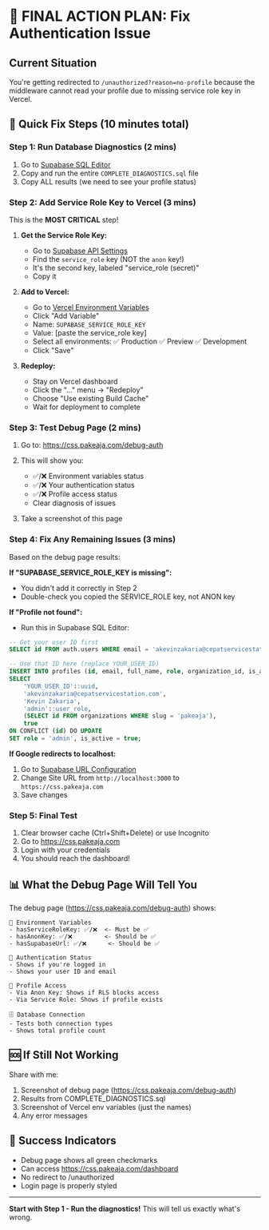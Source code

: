 # 🚨 FINAL ACTION PLAN: Fix Authentication Issue

## Current Situation
You're getting redirected to `/unauthorized?reason=no-profile` because the middleware cannot read your profile due to missing service role key in Vercel.

## 🎯 Quick Fix Steps (10 minutes total)

### Step 1: Run Database Diagnostics (2 mins)
1. Go to [Supabase SQL Editor](https://supabase.com/dashboard/project/bemrgpgwaatizgxftzgg/sql/new)
2. Copy and run the entire `COMPLETE_DIAGNOSTICS.sql` file
3. Copy ALL results (we need to see your profile status)

### Step 2: Add Service Role Key to Vercel (3 mins)
This is the **MOST CRITICAL** step!

1. **Get the Service Role Key:**
   - Go to [Supabase API Settings](https://supabase.com/dashboard/project/bemrgpgwaatizgxftzgg/settings/api)
   - Find the `service_role` key (NOT the `anon` key!)
   - It's the second key, labeled "service_role (secret)"
   - Copy it

2. **Add to Vercel:**
   - Go to [Vercel Environment Variables](https://vercel.com/efacsen/pakeaja-crm/settings/environment-variables)
   - Click "Add Variable"
   - Name: `SUPABASE_SERVICE_ROLE_KEY`
   - Value: [paste the service_role key]
   - Select all environments: ✅ Production ✅ Preview ✅ Development
   - Click "Save"

3. **Redeploy:**
   - Stay on Vercel dashboard
   - Click the "..." menu → "Redeploy"
   - Choose "Use existing Build Cache"
   - Wait for deployment to complete

### Step 3: Test Debug Page (2 mins)
1. Go to: https://css.pakeaja.com/debug-auth
2. This will show you:
   - ✅/❌ Environment variables status
   - ✅/❌ Your authentication status
   - ✅/❌ Profile access status
   - Clear diagnosis of issues

3. Take a screenshot of this page

### Step 4: Fix Any Remaining Issues (3 mins)

Based on the debug page results:

**If "SUPABASE_SERVICE_ROLE_KEY is missing":**
- You didn't add it correctly in Step 2
- Double-check you copied the SERVICE_ROLE key, not ANON key

**If "Profile not found":**
- Run this in Supabase SQL Editor:
```sql
-- Get your user ID first
SELECT id FROM auth.users WHERE email = 'akevinzakaria@cepatservicestation.com';

-- Use that ID here (replace YOUR_USER_ID)
INSERT INTO profiles (id, email, full_name, role, organization_id, is_active)
SELECT 
    'YOUR_USER_ID'::uuid,
    'akevinzakaria@cepatservicestation.com',
    'Kevin Zakaria',
    'admin'::user_role,
    (SELECT id FROM organizations WHERE slug = 'pakeaja'),
    true
ON CONFLICT (id) DO UPDATE
SET role = 'admin', is_active = true;
```

**If Google redirects to localhost:**
1. Go to [Supabase URL Configuration](https://supabase.com/dashboard/project/bemrgpgwaatizgxftzgg/auth/url-configuration)
2. Change Site URL from `http://localhost:3000` to `https://css.pakeaja.com`
3. Save changes

### Step 5: Final Test
1. Clear browser cache (Ctrl+Shift+Delete) or use Incognito
2. Go to https://css.pakeaja.com
3. Login with your credentials
4. You should reach the dashboard!

## 📊 What the Debug Page Will Tell You

The debug page (https://css.pakeaja.com/debug-auth) shows:

```
🔧 Environment Variables
- hasServiceRoleKey: ✅/❌  <- Must be ✅
- hasAnonKey: ✅/❌         <- Should be ✅
- hasSupabaseUrl: ✅/❌      <- Should be ✅

🔐 Authentication Status
- Shows if you're logged in
- Shows your user ID and email

👤 Profile Access
- Via Anon Key: Shows if RLS blocks access
- Via Service Role: Shows if profile exists

🗄️ Database Connection
- Tests both connection types
- Shows total profile count
```

## 🆘 If Still Not Working

Share with me:
1. Screenshot of debug page (https://css.pakeaja.com/debug-auth)
2. Results from COMPLETE_DIAGNOSTICS.sql
3. Screenshot of Vercel env variables (just the names)
4. Any error messages

## 🎉 Success Indicators
- Debug page shows all green checkmarks
- Can access https://css.pakeaja.com/dashboard
- No redirect to /unauthorized
- Login page is properly styled

---

**Start with Step 1 - Run the diagnostics!** This will tell us exactly what's wrong.